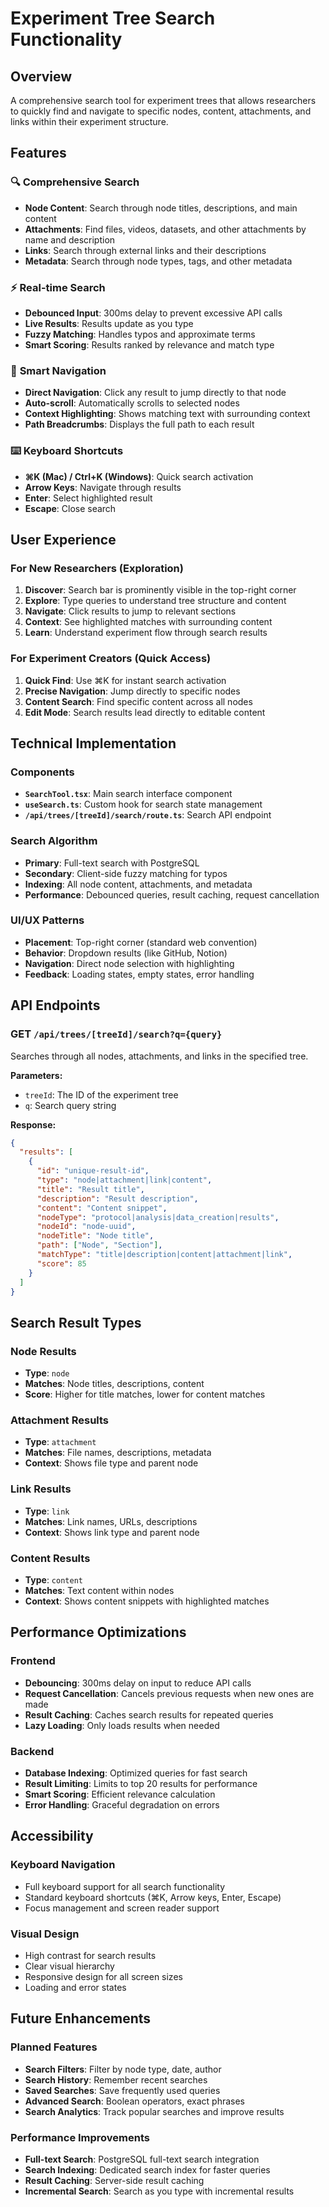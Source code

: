 # Experiment Tree Search Functionality

## Overview
A comprehensive search tool for experiment trees that allows researchers to quickly find and navigate to specific nodes, content, attachments, and links within their experiment structure.

## Features

### 🔍 **Comprehensive Search**
- **Node Content**: Search through node titles, descriptions, and main content
- **Attachments**: Find files, videos, datasets, and other attachments by name and description
- **Links**: Search through external links and their descriptions
- **Metadata**: Search through node types, tags, and other metadata

### ⚡ **Real-time Search**
- **Debounced Input**: 300ms delay to prevent excessive API calls
- **Live Results**: Results update as you type
- **Fuzzy Matching**: Handles typos and approximate terms
- **Smart Scoring**: Results ranked by relevance and match type

### 🎯 **Smart Navigation**
- **Direct Navigation**: Click any result to jump directly to that node
- **Auto-scroll**: Automatically scrolls to selected nodes
- **Context Highlighting**: Shows matching text with surrounding context
- **Path Breadcrumbs**: Displays the full path to each result

### ⌨️ **Keyboard Shortcuts**
- **⌘K (Mac) / Ctrl+K (Windows)**: Quick search activation
- **Arrow Keys**: Navigate through results
- **Enter**: Select highlighted result
- **Escape**: Close search

## User Experience

### For New Researchers (Exploration)
1. **Discover**: Search bar is prominently visible in the top-right corner
2. **Explore**: Type queries to understand tree structure and content
3. **Navigate**: Click results to jump to relevant sections
4. **Context**: See highlighted matches with surrounding content
5. **Learn**: Understand experiment flow through search results

### For Experiment Creators (Quick Access)
1. **Quick Find**: Use ⌘K for instant search activation
2. **Precise Navigation**: Jump directly to specific nodes
3. **Content Search**: Find specific content across all nodes
4. **Edit Mode**: Search results lead directly to editable content

## Technical Implementation

### Components
- **`SearchTool.tsx`**: Main search interface component
- **`useSearch.ts`**: Custom hook for search state management
- **`/api/trees/[treeId]/search/route.ts`**: Search API endpoint

### Search Algorithm
- **Primary**: Full-text search with PostgreSQL
- **Secondary**: Client-side fuzzy matching for typos
- **Indexing**: All node content, attachments, and metadata
- **Performance**: Debounced queries, result caching, request cancellation

### UI/UX Patterns
- **Placement**: Top-right corner (standard web convention)
- **Behavior**: Dropdown results (like GitHub, Notion)
- **Navigation**: Direct node selection with highlighting
- **Feedback**: Loading states, empty states, error handling

## API Endpoints

### GET `/api/trees/[treeId]/search?q={query}`
Searches through all nodes, attachments, and links in the specified tree.

**Parameters:**
- `treeId`: The ID of the experiment tree
- `q`: Search query string

**Response:**
```json
{
  "results": [
    {
      "id": "unique-result-id",
      "type": "node|attachment|link|content",
      "title": "Result title",
      "description": "Result description",
      "content": "Content snippet",
      "nodeType": "protocol|analysis|data_creation|results",
      "nodeId": "node-uuid",
      "nodeTitle": "Node title",
      "path": ["Node", "Section"],
      "matchType": "title|description|content|attachment|link",
      "score": 85
    }
  ]
}
```

## Search Result Types

### Node Results
- **Type**: `node`
- **Matches**: Node titles, descriptions, content
- **Score**: Higher for title matches, lower for content matches

### Attachment Results
- **Type**: `attachment`
- **Matches**: File names, descriptions, metadata
- **Context**: Shows file type and parent node

### Link Results
- **Type**: `link`
- **Matches**: Link names, URLs, descriptions
- **Context**: Shows link type and parent node

### Content Results
- **Type**: `content`
- **Matches**: Text content within nodes
- **Context**: Shows content snippets with highlighted matches

## Performance Optimizations

### Frontend
- **Debouncing**: 300ms delay on input to reduce API calls
- **Request Cancellation**: Cancels previous requests when new ones are made
- **Result Caching**: Caches search results for repeated queries
- **Lazy Loading**: Only loads results when needed

### Backend
- **Database Indexing**: Optimized queries for fast search
- **Result Limiting**: Limits to top 20 results for performance
- **Smart Scoring**: Efficient relevance calculation
- **Error Handling**: Graceful degradation on errors

## Accessibility

### Keyboard Navigation
- Full keyboard support for all search functionality
- Standard keyboard shortcuts (⌘K, Arrow keys, Enter, Escape)
- Focus management and screen reader support

### Visual Design
- High contrast for search results
- Clear visual hierarchy
- Responsive design for all screen sizes
- Loading and error states

## Future Enhancements

### Planned Features
- **Search Filters**: Filter by node type, date, author
- **Search History**: Remember recent searches
- **Saved Searches**: Save frequently used queries
- **Advanced Search**: Boolean operators, exact phrases
- **Search Analytics**: Track popular searches and improve results

### Performance Improvements
- **Full-text Search**: PostgreSQL full-text search integration
- **Search Indexing**: Dedicated search index for faster queries
- **Result Caching**: Server-side result caching
- **Incremental Search**: Search as you type with incremental results
